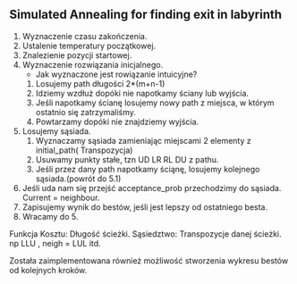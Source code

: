 ## Simulated Annealing for finding exit in labyrinth
1. Wyznaczenie czasu zakończenia.
2. Ustalenie temperatury początkowej.
3. Znalezienie pozycji startowej.
4. Wyznaczenie rozwiązania inicjalnego.
    - Jak wyznaczone jest rowiązanie intuicyjne?
    1. Losujemy path długości 2*(m+n-1)
    2. Idziemy wzdłuż dopóki nie napotkamy ściany lub wyjścia.
    3. Jeśli napotkamy ścianę losujemy nowy path z miejsca, w którym ostatnio się zatrzymaliśmy.
    4. Powtarzamy dopóki nie znajdziemy wyjścia.
5. Losujemy sąsiada.
    1. Wyznaczamy sąsiada zamieniając miejscami 2 elementy z initial_path( Transpozycja)
    2. Usuwamy punkty stałe, tzn UD LR RL DU z pathu.
    3. Jeśli przez dany path napotkamy ściąnę, losujemy kolejnego sąsiada.(powrót do 5.1)
6. Jeśli uda nam się przejść acceptance_prob przechodzimy do sąsiada. Current = neighbour.
7. Zapisujemy wynik do bestów, jeśli jest lepszy od ostatniego besta.
8. Wracamy do 5.

Funkcja Kosztu: Długość ścieżki.
Sąsiedztwo: Transpozycje danej ścieżki. np LLU , neigh = LUL itd.

Została zaimplementowana również możliwość stworzenia wykresu bestów od kolejnych kroków.